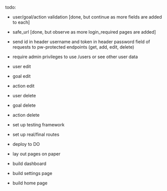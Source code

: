 todo:
-	user/goal/action validation [done, but continue as more fields are added to each]
-	safe_url [done, but observe as more login_required pages are added]

-	send id in header username and token in header password field of requests to pw-protected endpoints (get, add, edit, delete)
-	require admin privileges to use /users or see other user data

-	user edit
-	goal edit
-	action edit

-	user delete
-	goal delete
-	action delete

-	set up testing framework

-	set up real/final routes
-	deploy to DO

-	lay out pages on paper
-	build dashboard
-	build settings page
-	build home page
